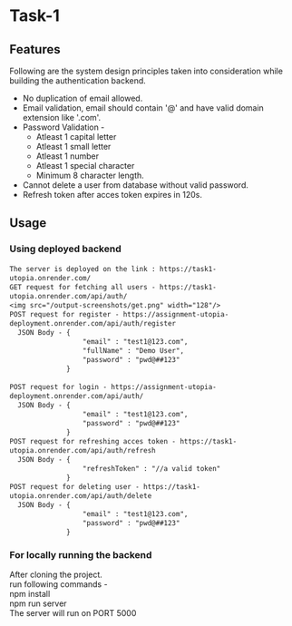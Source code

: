 # Task-1
## Features
  Following are the system design principles taken into consideration while building the authentication backend.
  - No duplication of email allowed.
  - Email validation, email should contain '@' and have valid domain extension like '.com'.
  - Password Validation -
    * Atleast 1 capital letter
    * Atleast 1 small letter
    * Atleast 1 number
    * Atleast 1 special character
    * Minimum 8 character length.
  - Cannot delete a user from database without valid password.
  - Refresh token after acces token expires in 120s.

## Usage
### Using deployed backend
    The server is deployed on the link : https://task1-utopia.onrender.com/
    GET request for fetching all users - https://task1-utopia.onrender.com/api/auth/
    <img src="/output-screenshots/get.png" width="128"/>
    POST request for register - https://assignment-utopia-deployment.onrender.com/api/auth/register
      JSON Body - {
                      "email" : "test1@123.com",
                      "fullName" : "Demo User",
                      "password" : "pwd@##123"
                  }
    
    POST request for login - https://assignment-utopia-deployment.onrender.com/api/auth/
      JSON Body - {
                      "email" : "test1@123.com",
                      "password" : "pwd@##123"
                  }
    POST request for refreshing acces token - https://task1-utopia.onrender.com/api/auth/refresh
      JSON Body - {
                      "refreshToken" : "//a valid token"
                  }
    POST request for deleting user - https://task1-utopia.onrender.com/api/auth/delete
      JSON Body - {
                      "email" : "test1@123.com",
                      "password" : "pwd@##123"
                  }

### For locally running the backend
  After cloning the project. <br>
  run following commands - <br>
  npm install <br>
  npm run server <br>
  The server will run on PORT 5000
